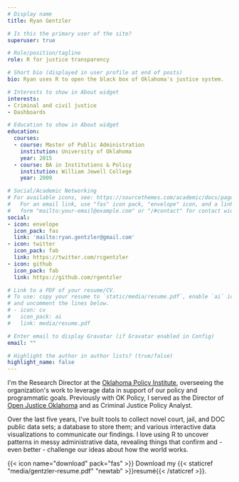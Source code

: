 ```yaml
---
# Display name
title: Ryan Gentzler

# Is this the primary user of the site?
superuser: true

# Role/position/tagline
role: R for justice transparency

# Short bio (displayed in user profile at end of posts)
bio: Ryan uses R to open the black box of Oklahoma's justice system.

# Interests to show in About widget
interests:
- Criminal and civil justice
- Dashboards

# Education to show in About widget
education:
  courses:
  - course: Master of Public Administration
    institution: University of Oklahoma
    year: 2015
  - course: BA in Institutions & Policy
    institution: William Jewell College
    year: 2009

# Social/Academic Networking
# For available icons, see: https://sourcethemes.com/academic/docs/page-builder/#icons
#   For an email link, use "fas" icon pack, "envelope" icon, and a link in the
#   form "mailto:your-email@example.com" or "/#contact" for contact widget.
social:
- icon: envelope
  icon_pack: fas
  link: 'mailto:ryan.gentzler@gmail.com'
- icon: twitter
  icon_pack: fab
  link: https://twitter.com/rcgentzler
- icon: github
  icon_pack: fab
  link: https://github.com/rgentzler

# Link to a PDF of your resume/CV.
# To use: copy your resume to `static/media/resume.pdf`, enable `ai` icons in `params.toml`, 
# and uncomment the lines below.
# - icon: cv
#   icon_pack: ai
#   link: media/resume.pdf

# Enter email to display Gravatar (if Gravatar enabled in Config)
email: ""

# Highlight the author in author lists? (true/false)
highlight_name: false
---
```


I'm the Research Director at the [Oklahoma Policy Institute](https://www.okpolicy.org), overseeing the organization's work to leverage data in support of our policy and programmatic goals. Previously with OK Policy, I served as the Director of [Open Justice Oklahoma](https://openjustice.okpolicy.org/) and as Criminal Justice Policy Analyst.

Over the last five years, I've built tools to collect novel court, jail, and DOC public data sets; a database to store them; and various interactive data visualizations to communicate our findings. I love using R to uncover patterns in messy administrative data, revealing things that confirm and - even better - challenge our ideas about how the world works.

{{< icon name="download" pack="fas" >}} Download my {{< staticref "media/gentzler-resume.pdf" "newtab" >}}resumé{{< /staticref >}}.

